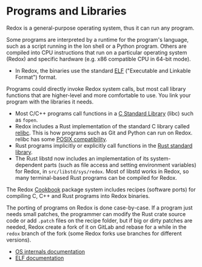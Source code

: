 # Programs and Libraries

Redox is a general-purpose operating system, thus it can run any program.

Some programs are interpreted by a runtime for the program's language, such as a script running in the Ion shell or a Python program. Others are compiled into CPU instructions that run on a particular operating system (Redox) and specific hardware (e.g. x86 compatible CPU in 64-bit mode).

- In Redox, the binaries use the standard [ELF](https://en.wikipedia.org/wiki/Executable_and_Linkable_Format) ("Executable and Linkable Format") format.

Programs could directly invoke Redox system calls, but most call library functions that are higher-level and more comfortable to use. You link your program with the libraries it needs.

- Most C/C++ programs call functions in a [C Standard Library](https://en.wikipedia.org/wiki/C_standard_library) (libc) such as `fopen`.
- Redox includes a Rust implementation of the standard C library called [relibc](https://gitlab.redox-os.org/redox-os/relibc/). This is how programs such as Git and Python can run on Redox. relibc has some [POSIX compatibility](https://en.wikipedia.org/wiki/C_POSIX_library).
- Rust programs implicitly or explicitly call functions in the [Rust standard library](https://doc.rust-lang.org/std/).
- The Rust libstd now includes an implementation of its system-dependent parts (such as file access and setting environment variables) for Redox, in `src/libstd/sys/redox`. Most of libstd works in Redox, so many terminal-based Rust programs can be compiled for Redox.

The Redox [Cookbook](https://gitlab.redox-os.org/redox-os/cookbook) package system includes recipes (software ports) for compiling C, C++ and Rust programs into Redox binaries.

The porting of programs on Redox is done case-by-case. If a program just needs small patches, the programmer can modify the Rust crate source code or add `.patch` files on the recipe folder, but if big or dirty patches are needed, Redox create a fork of it on GitLab and rebase for a while in the `redox` branch of the fork (some Redox forks use branches for different versions).

- [OS internals documentation](https://wiki.osdev.org/How_kernel,_compiler,_and_C_library_work_together)
- [ELF documentation](https://wiki.osdev.org/ELF)
